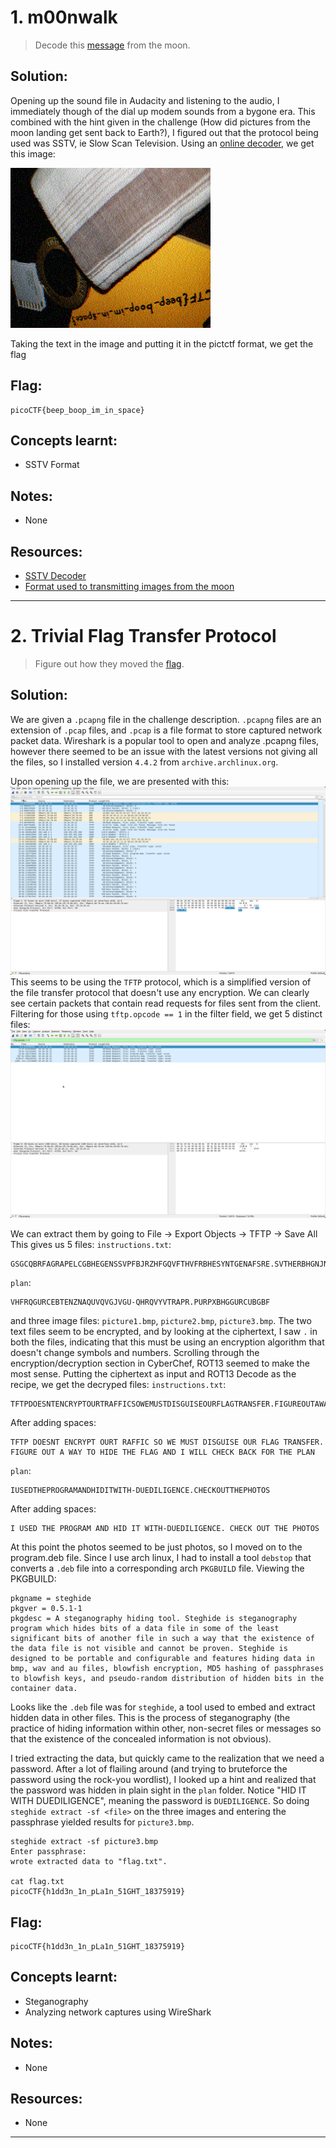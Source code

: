 # 1. m00nwalk

> Decode this [message](https://jupiter.challenges.picoctf.org/static/14393e18d98fedbaedbc28896d7ef31a/message.wav) from the moon.

## Solution:

Opening up the sound file in Audacity and listening to the audio, I immediately though of the dial up modem sounds from a bygone era. This combined with the hint given in the challenge (How did pictures from the moon landing get sent back to Earth?), I figured out that the protocol being used was SSTV, ie Slow Scan Television.
Using an [online decoder](https://sstv-decoder.mathieurenaud.fr/), we get this image:

![m00nwalk image](../screenshots/m00nwalk1.png)

Taking the text in the image and putting it in the pictctf format, we get the flag
## Flag:

```
picoCTF{beep_boop_im_in_space}
```

## Concepts learnt:

- SSTV Format

## Notes:

- None

## Resources:

- [SSTV Decoder](https://sstv-decoder.mathieurenaud.fr/)
- [Format used to transmitting images from the moon](https://qr.ae/pC2wfF)


***

# 2. Trivial Flag Transfer Protocol

> Figure out how they moved the [flag](https://mercury.picoctf.net/static/4fe0f4357f7458c6892af394426eab55/tftp.pcapng).

## Solution:

We are given a `.pcapng` file in the challenge description. `.pcapng` files are an extension of `.pcap` files, and `.pcap` is a file format to store captured network packet data. Wireshark is a popular tool to open and analyze .pcapng files, however there seemed to be an issue with the latest versions not giving all the files, so I installed version `4.4.2` from `archive.archlinux.org`.

Upon opening up the file, we are presented with this:
![wireshark](../screenshots/TFTP1.png)
This seems to be using the `TFTP` protocol, which is a simplified version of the file transfer protocol that doesn't use any encryption. 
We can clearly see certain packets that contain read requests for files sent from the client. Filtering for those using `tftp.opcode == 1` in the filter field, we get 5 distinct files:
![ReadRequests](../screenshots/TFTP2.png)

We can extract them by going to File -> Export Objects -> TFTP -> Save All
This gives us 5 files:
`instructions.txt`:
```
GSGCQBRFAGRAPELCGBHEGENSSVPFBJRZHFGQVFTHVFRBHESYNTGENAFSRE.SVTHERBHGNJNLGBUVQRGURSYNTNAQVJVYYPURPXONPXSBEGURCYNA
```
`plan`:
```
VHFRQGURCEBTENZNAQUVQVGJVGU-QHRQVYVTRAPR.PURPXBHGGURCUBGBF
```
and three image files: `picture1.bmp`, `picture2.bmp`, `picture3.bmp`.
The two text files seem to be encrypted, and by looking at the ciphertext, I saw `.` in both the files, indicating that this must be using an encryption algorithm that doesn't change symbols and numbers. Scrolling through the encryption/decryption section in CyberChef, ROT13 seemed to make the most sense. Putting the ciphertext as input and ROT13 Decode as the recipe, we get the decryped files:
`instructions.txt`:
```
TFTPDOESNTENCRYPTOURTRAFFICSOWEMUSTDISGUISEOURFLAGTRANSFER.FIGUREOUTAWAYTOHIDETHEFLAGANDIWILLCHECKBACKFORTHEPLAN
```
After adding spaces:
```
TFTP DOESNT ENCRYPT OURT RAFFIC SO WE MUST DISGUISE OUR FLAG TRANSFER. FIGURE OUT A WAY TO HIDE THE FLAG AND I WILL CHECK BACK FOR THE PLAN
```

`plan`:
```
IUSEDTHEPROGRAMANDHIDITWITH-DUEDILIGENCE.CHECKOUTTHEPHOTOS
```
After adding spaces:
```
I USED THE PROGRAM AND HID IT WITH-DUEDILIGENCE. CHECK OUT THE PHOTOS
```
At this point the photos seemed to be just photos, so I moved on to the program.deb file. Since I use arch linux, I had to install a tool `debstop` that converts a `.deb` file into a corresponding arch `PKGBUILD` file. Viewing the PKGBUILD:
```
pkgname = steghide
pkgver = 0.5.1-1
pkgdesc = A steganography hiding tool. Steghide is steganography program which hides bits of a data file in some of the least significant bits of another file in such a way that the existence of the data file is not visible and cannot be proven. Steghide is designed to be portable and configurable and features hiding data in bmp, wav and au files, blowfish encryption, MD5 hashing of passphrases to blowfish keys, and pseudo-random distribution of hidden bits in the container data.
```
Looks like the `.deb` file was for `steghide`, a tool used to embed and extract hidden data in other files. This is the process of steganography (the practice of hiding information within other, non-secret files or messages so that the existence of the concealed information is not obvious).

I tried extracting the data, but quickly came to the realization that we need a password. After a lot of flailing around (and trying to bruteforce the password using the rock-you wordlist), I looked up a hint and realized that the password was hidden in plain sight in the `plan` folder. Notice "HID IT WITH DUEDILIGENCE", meaning the password is `DUEDILIGENCE`. 
So doing `steghide extract -sf <file>` on the three images and entering the passphrase yielded results for `picture3.bmp`.
```console
steghide extract -sf picture3.bmp
Enter passphrase: 
wrote extracted data to "flag.txt".

cat flag.txt 
picoCTF{h1dd3n_1n_pLa1n_51GHT_18375919}
```


## Flag:

```
picoCTF{h1dd3n_1n_pLa1n_51GHT_18375919}
```

## Concepts learnt:

- Steganography
- Analyzing network captures using WireShark

## Notes:

- None

## Resources:

- None


***

